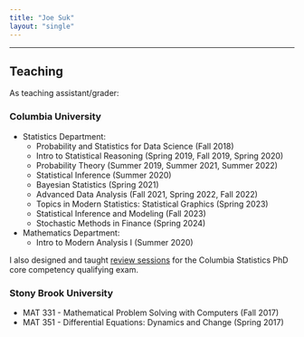 ```yaml
---
title: "Joe Suk"
layout: "single"
---
```


---

## Teaching

As teaching assistant/grader:

### Columbia University

- Statistics Department:
    * Probability and Statistics for Data Science (Fall 2018)
    * Intro to Statistical Reasoning (Spring 2019, Fall 2019, Spring 2020)
    * Probability Theory (Summer 2019, Summer 2021, Summer 2022)
    * Statistical Inference (Summer 2020)
    * Bayesian Statistics (Spring 2021)
    * Advanced Data Analysis (Fall 2021, Spring 2022, Fall 2022)
    * Topics in Modern Statistics: Statistical Graphics (Spring 2023)
    * Statistical Inference and Modeling (Fall 2023)
    * Stochastic Methods in Finance (Spring 2024)
- Mathematics Department:
    * Intro to Modern Analysis I (Summer 2020)

I also designed and taught [review sessions](/review) for the Columbia Statistics PhD core competency qualifying exam.


### Stony Brook University

- MAT 331 - Mathematical Problem Solving with Computers (Fall 2017)
- MAT 351 - Differential Equations: Dynamics and Change (Spring 2017)
